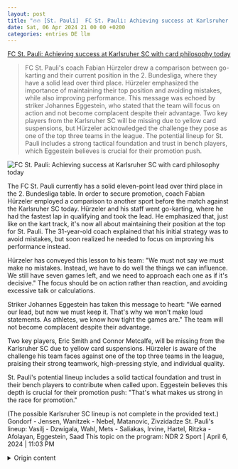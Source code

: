 ```yaml
---
layout: post
title: "🔥🔥 [St. Pauli]  FC St. Pauli: Achieving success at Karlsruher SC with card philosophy today"
date: Sat, 06 Apr 2024 21 00 00 +0200
categories: entries DE llm
---
```

[ FC St. Pauli: Achieving success at Karlsruher SC with card philosophy today](https://www.ndr.de/sport/fussball/FC-St-Pauli-Mit-Kart-Philosophie-heute-beim-Karlsruher-SC-bestehen,pauli7834.html)

> FC St. Pauli's coach Fabian Hürzeler drew a comparison between go-karting and their current position in the 2. Bundesliga, where they have a solid lead over third place. Hürzeler emphasized the importance of maintaining their top position and avoiding mistakes, while also improving performance. This message was echoed by striker Johannes Eggestein, who stated that the team will focus on action and not become complacent despite their advantage. Two key players from the Karlsruher SC will be missing due to yellow card suspensions, but Hürzeler acknowledged the challenge they pose as one of the top three teams in the league. The potential lineup for St. Pauli includes a strong tactical foundation and trust in bench players, which Eggestein believes is crucial for their promotion push.

![ FC St. Pauli: Achieving success at Karlsruher SC with card philosophy today](https://www.ndr.de/sport/fussball/pauli7836_v-contentxl.jpg)

 The FC St. Pauli currently has a solid eleven-point lead over third place in the 2. Bundesliga table. In order to secure promotion, coach Fabian Hürzeler employed a comparison to another sport before the match against the Karlsruher SC today. Hürzeler and his staff went go-karting, where he had the fastest lap in qualifying and took the lead. He emphasized that, just like on the kart track, it's now all about maintaining their position at the top for St. Pauli. The 31-year-old coach explained that his initial strategy was to avoid mistakes, but soon realized he needed to focus on improving his performance instead.

Hürzeler has conveyed this lesson to his team: "We must not say we must make no mistakes. Instead, we have to do well the things we can influence. We still have seven games left, and we need to approach each one as if it's decisive." The focus should be on action rather than reaction, and avoiding excessive talk or calculations.

Striker Johannes Eggestein has taken this message to heart: "We earned our lead, but now we must keep it. That's why we won't make loud statements. As athletes, we know how tight the games are." The team will not become complacent despite their advantage.

Two key players, Eric Smith and Connor Metcalfe, will be missing from the Karlsruher SC due to yellow card suspensions. Hürzeler is aware of the challenge his team faces against one of the top three teams in the league, praising their strong teamwork, high-pressing style, and individual quality.

St. Pauli's potential lineup includes a solid tactical foundation and trust in their bench players to contribute when called upon. Eggestein believes this depth is crucial for their promotion push: "That's what makes us strong in the race for promotion."

(The possible Karlsruher SC lineup is not complete in the provided text.)  Gondorf - Jensen, Wanitzek - Nebel, Matanovic, Zivzidadze
St. Pauli's lineup: Vasilj - Dzwigala, Wahl, Mets - Saliakas, Irvine, Hartel, Ritzka - Afolayan, Eggestein, Saad
This topic on the program: NDR 2 Sport | April 6, 2024 | 11:03 PM

<details>
  <summary>Origin content</summary>
  ---
layout: post
title: "🔥🔥 [St. Pauli] FC St. Pauli: Mit Kart-Philosophie heute beim Karlsruher SC bestehen"
date: Sat, 06 Apr 2024 21:00:00 +0200
categories: entries DE
---
[FC St. Pauli: Mit Kart-Philosophie heute beim Karlsruher SC bestehen](https://www.ndr.de/sport/fussball/FC-St-Pauli-Mit-Kart-Philosophie-heute-beim-Karlsruher-SC-bestehen,pauli7834.html)

![FC St. Pauli: Mit Kart-Philosophie heute beim Karlsruher SC bestehen](https://www.ndr.de/sport/fussball/pauli7836_v-contentxl.jpg)

Satte elf Punkte Vorsprung auf Rang drei hat der FC St. Pauli bereits in der Tabelle der 2. Bundesliga. Damit der Aufstieg auch ins Ziel gebracht wird, ...

FC St. Pauli: Mit Kart-Philosophie heute beim Karlsruher SC bestehen Stand: 06.04.2024 12:41 Uhr Satte elf Punkte Vorsprung auf Rang drei hat der FC St. Pauli bereits in der Tabelle der 2. Bundesliga. Damit der Aufstieg auch ins Ziel gebracht wird, wählte Trainer Fabian Hürzeler vor der Partie beim Karlsruher SC heute Abend den Vergleich mit einer anderen Sportart.

"Wir waren Go-Kart fahren mit dem Staff. Im Qualifying habe ich die beste Runde hingelegt - und dadurch war ich im Rennen Erster", erzählte Hürzeler am Donnerstag. Es sei also für ihn auf der Kartbahn genau wie für den FC St. Pauli in der Tabelle nur noch darum gegangen, diesen ersten Platz zu halten.

"Und was habe ich gemacht? Ich habe mich zuerst nur darauf fokussiert, keinen Fehler zu machen, damit der hinter mir mich nicht überholt", sagte der 31-Jährige. "Und was ist passiert? Er ist immer näher gekommen. Irgendwann dachte ich mir: Ich muss mich auf mich fokussieren und meine Runden besser fahren. Nach zwei, drei Runden habe ich dann nach hinten geguckt - und er war weg!"

Weitere Informationen Berechnung zur 2. Bundesliga: So endet die Saison 2023/2024 Vier Nordclubs spielen oben mit und machen sich Hoffnung auf den Bundesliga-Aufstieg. Die anderen drei Vereine aus dem Norden kämpfen um den Klassenerhalt. mehr

Eggestein: "Wir werden keine lauten Töne spucken"

Die Lehre für sein Team daraus sei: "Wir dürfen nicht sagen: Wir müssen keine Fehler machen. Sondern wir müssen die Dinge, die wir beeinflussen können, gut machen. Wir haben jetzt noch sieben Runden zu gehen. Und wir müssen jede Runde so angehen, als ob die nächste Runde entscheidend ist", sagte der 31-Jährige mit Blick auf die Partie heute Abend (20.30 Uhr, im NDR Livecenter) beim KSC.

"Für uns ist es wichtig, zu agieren und nicht zu reagieren. Groß 'rumzureden, zu plänkeln, zu rechnen: Das bringt keinen weiter." St.-Pauli-Trainer Fabian Hürzeler

Zumindest bei Angreifer Johannes Eggestein ist die Botschaft angekommen: "Wir haben uns den Vorsprung verdient, aber wir müssen ihn auch über die Zeit bringen. Deshalb werden wir jetzt keine lauten Töne spucken. Als Sportler wissen wir, wie eng die Spiele sind."

Smith und Metcalfe fehlen gelbgesperrt

Die Badener zählt Hürzeler aktuell zu den "Top 3 der Liga. Das ist eine absolute Topmannschaft - nicht nur von ihrer Spielweise, sondern auch von ihrer individuellen Qualität", sagte St. Paulis Coach. "Sie spielen sehr gut miteinander, sie pressen extrem hoch, sie sind im Anlaufen extrem intensiv. Diese Entwicklung imponiert. Definitiv!"

Beim KSC müssen die Hamburger ohne Innenverteidiger Eric Smith und Mittelfeldspieler Connor Metcalfe auskommen, die beide gelbgesperrt sind. Sorgen bereitet das Eggestein nicht: "Wir haben eine gute taktische Basis als Mannschaft." Auch die Spieler aus der zweiten Reihe wüssten immer, was zu tun ist, wenn sie gefordert werden. Für den Stürmer ist das ein großes Plus im Aufstiegsrennen: "Das macht uns aus und macht uns stark."

Mögliche Aufstellungen:

Karlsuher SC: Drewes - Jung, Franke, Beifus, Herold - Gondorf - Jensen, Wanitzek - Nebel, Matanovic, Zivzidadze

FC St. Pauli: Vasilj - Dzwigala, Wahl, Mets - Saliakas, Irvine, Hartel, Ritzka - Afolayan, Eggestein, Saad

Dieses Thema im Programm: NDR 2 Sport | 06.04.2024 | 23:03 Uhr


</details>
